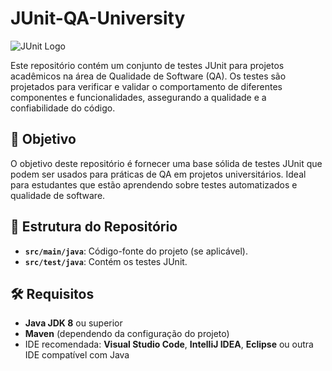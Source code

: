 # JUnit-QA-University

![JUnit Logo](https://upload.wikimedia.org/wikipedia/commons/3/38/JUnit_logo.svg)

Este repositório contém um conjunto de testes JUnit para projetos acadêmicos na área de Qualidade de Software (QA). Os testes são projetados para verificar e validar o comportamento de diferentes componentes e funcionalidades, assegurando a qualidade e a confiabilidade do código.

## 🚀 Objetivo

O objetivo deste repositório é fornecer uma base sólida de testes JUnit que podem ser usados para práticas de QA em projetos universitários. Ideal para estudantes que estão aprendendo sobre testes automatizados e qualidade de software.

## 📁 Estrutura do Repositório

- **`src/main/java`**: Código-fonte do projeto (se aplicável).
- **`src/test/java`**: Contém os testes JUnit.

## 🛠️ Requisitos

- **Java JDK 8** ou superior
- **Maven** (dependendo da configuração do projeto)
- IDE recomendada: **Visual Studio Code**, **IntelliJ IDEA**, **Eclipse** ou outra IDE compatível com Java
